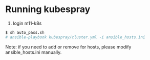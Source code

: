 # Running kubespray 
1. login m11-k8s
```bash 
$ sh auto_pass.sh
# ansible-playbook kubespray/cluster.yml -i ansible_hosts.ini
```
Note: if you need to add or remove for hosts, please modify ansible_hosts.ini manually.